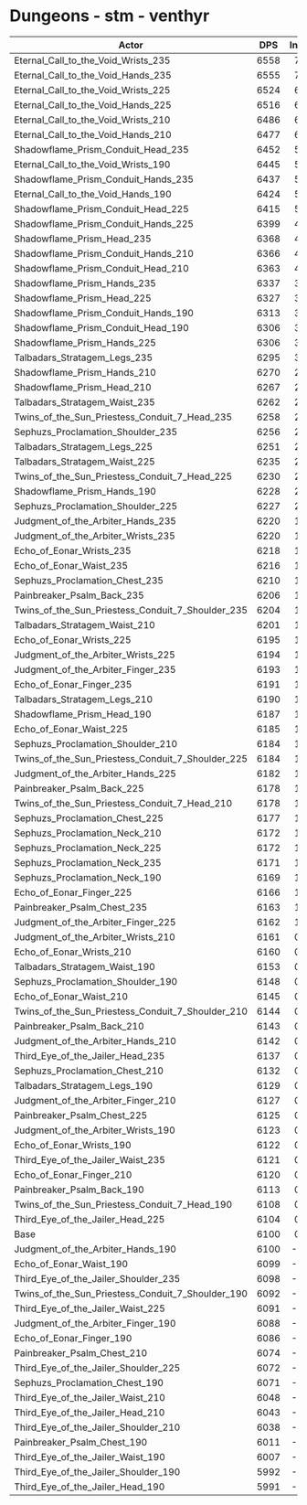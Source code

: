 # Dungeons - stm - venthyr
| Actor | DPS | Increase |
|---|:---:|:---:|
|Eternal_Call_to_the_Void_Wrists_235|6558|7.50%|
|Eternal_Call_to_the_Void_Hands_235|6555|7.45%|
|Eternal_Call_to_the_Void_Wrists_225|6524|6.94%|
|Eternal_Call_to_the_Void_Hands_225|6516|6.81%|
|Eternal_Call_to_the_Void_Wrists_210|6486|6.32%|
|Eternal_Call_to_the_Void_Hands_210|6477|6.17%|
|Shadowflame_Prism_Conduit_Head_235|6452|5.76%|
|Eternal_Call_to_the_Void_Wrists_190|6445|5.65%|
|Shadowflame_Prism_Conduit_Hands_235|6437|5.52%|
|Eternal_Call_to_the_Void_Hands_190|6424|5.30%|
|Shadowflame_Prism_Conduit_Head_225|6415|5.16%|
|Shadowflame_Prism_Conduit_Hands_225|6399|4.89%|
|Shadowflame_Prism_Head_235|6368|4.38%|
|Shadowflame_Prism_Conduit_Hands_210|6366|4.35%|
|Shadowflame_Prism_Conduit_Head_210|6363|4.30%|
|Shadowflame_Prism_Hands_235|6337|3.88%|
|Shadowflame_Prism_Head_225|6327|3.71%|
|Shadowflame_Prism_Conduit_Hands_190|6313|3.48%|
|Shadowflame_Prism_Conduit_Head_190|6306|3.37%|
|Shadowflame_Prism_Hands_225|6306|3.37%|
|Talbadars_Stratagem_Legs_235|6295|3.19%|
|Shadowflame_Prism_Hands_210|6270|2.78%|
|Shadowflame_Prism_Head_210|6267|2.73%|
|Talbadars_Stratagem_Waist_235|6262|2.65%|
|Twins_of_the_Sun_Priestess_Conduit_7_Head_235|6258|2.58%|
|Sephuzs_Proclamation_Shoulder_235|6256|2.55%|
|Talbadars_Stratagem_Legs_225|6251|2.47%|
|Talbadars_Stratagem_Waist_225|6235|2.20%|
|Twins_of_the_Sun_Priestess_Conduit_7_Head_225|6230|2.12%|
|Shadowflame_Prism_Hands_190|6228|2.09%|
|Sephuzs_Proclamation_Shoulder_225|6227|2.07%|
|Judgment_of_the_Arbiter_Hands_235|6220|1.96%|
|Judgment_of_the_Arbiter_Wrists_235|6220|1.96%|
|Echo_of_Eonar_Wrists_235|6218|1.93%|
|Echo_of_Eonar_Waist_235|6216|1.89%|
|Sephuzs_Proclamation_Chest_235|6210|1.79%|
|Painbreaker_Psalm_Back_235|6206|1.73%|
|Twins_of_the_Sun_Priestess_Conduit_7_Shoulder_235|6204|1.70%|
|Talbadars_Stratagem_Waist_210|6201|1.65%|
|Echo_of_Eonar_Wrists_225|6195|1.55%|
|Judgment_of_the_Arbiter_Wrists_225|6194|1.53%|
|Judgment_of_the_Arbiter_Finger_235|6193|1.52%|
|Echo_of_Eonar_Finger_235|6191|1.48%|
|Talbadars_Stratagem_Legs_210|6190|1.47%|
|Shadowflame_Prism_Head_190|6187|1.42%|
|Echo_of_Eonar_Waist_225|6185|1.39%|
|Sephuzs_Proclamation_Shoulder_210|6184|1.37%|
|Twins_of_the_Sun_Priestess_Conduit_7_Shoulder_225|6184|1.37%|
|Judgment_of_the_Arbiter_Hands_225|6182|1.34%|
|Painbreaker_Psalm_Back_225|6178|1.27%|
|Twins_of_the_Sun_Priestess_Conduit_7_Head_210|6178|1.27%|
|Sephuzs_Proclamation_Chest_225|6177|1.25%|
|Sephuzs_Proclamation_Neck_210|6172|1.17%|
|Sephuzs_Proclamation_Neck_225|6172|1.17%|
|Sephuzs_Proclamation_Neck_235|6171|1.16%|
|Sephuzs_Proclamation_Neck_190|6169|1.12%|
|Echo_of_Eonar_Finger_225|6166|1.07%|
|Painbreaker_Psalm_Chest_235|6163|1.02%|
|Judgment_of_the_Arbiter_Finger_225|6162|1.01%|
|Judgment_of_the_Arbiter_Wrists_210|6161|0.99%|
|Echo_of_Eonar_Wrists_210|6160|0.98%|
|Talbadars_Stratagem_Waist_190|6153|0.86%|
|Sephuzs_Proclamation_Shoulder_190|6148|0.78%|
|Echo_of_Eonar_Waist_210|6145|0.73%|
|Twins_of_the_Sun_Priestess_Conduit_7_Shoulder_210|6144|0.71%|
|Painbreaker_Psalm_Back_210|6143|0.70%|
|Judgment_of_the_Arbiter_Hands_210|6142|0.68%|
|Third_Eye_of_the_Jailer_Head_235|6137|0.60%|
|Sephuzs_Proclamation_Chest_210|6132|0.52%|
|Talbadars_Stratagem_Legs_190|6129|0.47%|
|Judgment_of_the_Arbiter_Finger_210|6127|0.43%|
|Painbreaker_Psalm_Chest_225|6125|0.40%|
|Judgment_of_the_Arbiter_Wrists_190|6123|0.37%|
|Echo_of_Eonar_Wrists_190|6122|0.35%|
|Third_Eye_of_the_Jailer_Waist_235|6121|0.34%|
|Echo_of_Eonar_Finger_210|6120|0.32%|
|Painbreaker_Psalm_Back_190|6113|0.20%|
|Twins_of_the_Sun_Priestess_Conduit_7_Head_190|6108|0.12%|
|Third_Eye_of_the_Jailer_Head_225|6104|0.06%|
|Base|6100|0.00%|
|Judgment_of_the_Arbiter_Hands_190|6100|-0.01%|
|Echo_of_Eonar_Waist_190|6099|-0.02%|
|Third_Eye_of_the_Jailer_Shoulder_235|6098|-0.04%|
|Twins_of_the_Sun_Priestess_Conduit_7_Shoulder_190|6092|-0.14%|
|Third_Eye_of_the_Jailer_Waist_225|6091|-0.16%|
|Judgment_of_the_Arbiter_Finger_190|6088|-0.20%|
|Echo_of_Eonar_Finger_190|6086|-0.24%|
|Painbreaker_Psalm_Chest_210|6074|-0.43%|
|Third_Eye_of_the_Jailer_Shoulder_225|6072|-0.47%|
|Sephuzs_Proclamation_Chest_190|6071|-0.48%|
|Third_Eye_of_the_Jailer_Waist_210|6048|-0.86%|
|Third_Eye_of_the_Jailer_Head_210|6043|-0.94%|
|Third_Eye_of_the_Jailer_Shoulder_210|6038|-1.02%|
|Painbreaker_Psalm_Chest_190|6011|-1.47%|
|Third_Eye_of_the_Jailer_Waist_190|6007|-1.53%|
|Third_Eye_of_the_Jailer_Shoulder_190|5992|-1.78%|
|Third_Eye_of_the_Jailer_Head_190|5991|-1.79%|
